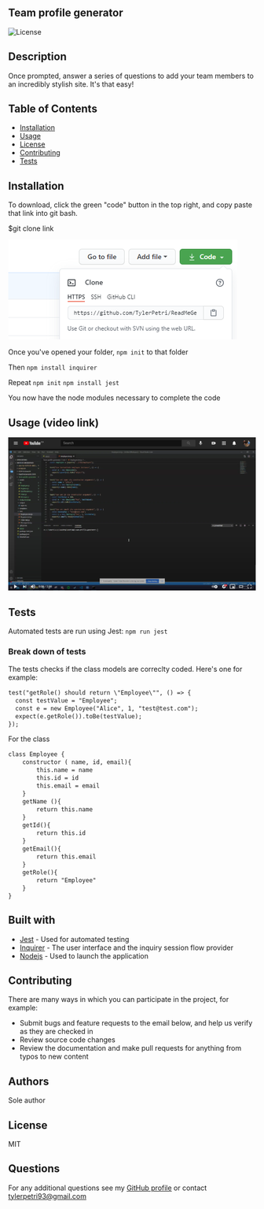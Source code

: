 ## Team profile generator

![License](https://img.shields.io/badge/License-MIT-green.svg)

## Description

Once prompted, answer a series of questions to add your team members to an incredibly stylish site. It's that easy!

## Table of Contents

- [Installation](#Installation)
- [Usage](#Usage)
- [License](#License)
- [Contributing](#Contributing)
- [Tests](#Tests)

## Installation

To download, click the green "code" button in the top right, and copy paste that link into git bash.


$git clone link

![clone](assets/Installation.PNG)

Once you've opened your folder, `npm init` to that folder

Then `npm install inquirer`

Repeat `npm init` `npm install jest`

You now have the node modules necessary to complete the code

## Usage (video link)

[![Instructional video link](assets/youtubeLink.PNG)](https://www.youtube.com/watch?v=3GWKQ-hC3YA&feature=youtu.be)

## Tests

Automated tests are run using Jest: `npm run jest`

### Break down of tests

The tests checks if the class models are correclty coded. Here's one for example:

```
test("getRole() should return \"Employee\"", () => {
  const testValue = "Employee";
  const e = new Employee("Alice", 1, "test@test.com");
  expect(e.getRole()).toBe(testValue);
});
```
For the class
```
class Employee {
    constructor ( name, id, email){
        this.name = name
        this.id = id
        this.email = email
    }
    getName (){
        return this.name
    }
    getId(){
        return this.id
    }
    getEmail(){
        return this.email
    }
    getRole(){
        return "Employee"
    }
}
```

## Built with

* [Jest](https://www.npmjs.com/package/jest) - Used for automated testing
* [Inquirer](https://www.npmjs.com/package/inquirer) - The user interface and the inquiry session flow provider
* [Nodejs](https://nodejs.org/en/) - Used to launch the application

## Contributing

There are many ways in which you can participate in the project, for example: 
* Submit bugs and feature requests to the email below, and help us verify as they are checked in 
* Review source code changes
* Review the documentation and make pull requests for anything from typos to new content

## Authors

Sole author

## License

MIT

## Questions

For any additional questions see my [GitHub profile](http://github.com/tylerpetri) or contact tylerpetri93@gmail.com
